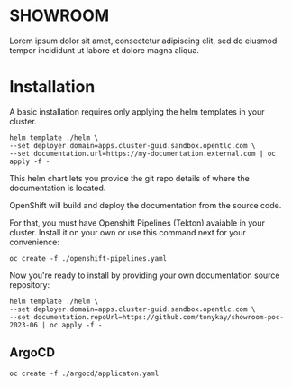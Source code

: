 # SHOWROOM

Lorem ipsum dolor sit amet, consectetur adipiscing elit, sed do eiusmod tempor incididunt ut labore et dolore magna aliqua.

# Installation

A basic installation requires only applying the helm templates in your cluster.

```
helm template ./helm \
--set deployer.domain=apps.cluster-guid.sandbox.opentlc.com \
--set documentation.url=https://my-documentation.external.com | oc apply -f -
```

This helm chart lets you provide the git repo details of where the documentation is located.

OpenShift will build and deploy the documentation from the source code.

For that, you must have Openshift Pipelines (Tekton) avaiable in your cluster. Install it on your own or use this command next for your convenience:

```
oc create -f ./openshift-pipelines.yaml
```

Now you're ready to install by providing your own documentation source repository:

```
helm template ./helm \
--set deployer.domain=apps.cluster-guid.sandbox.opentlc.com \
--set documentation.repoUrl=https://github.com/tonykay/showroom-poc-2023-06 | oc apply -f -
```

## ArgoCD

```
oc create -f ./argocd/applicaton.yaml
```
